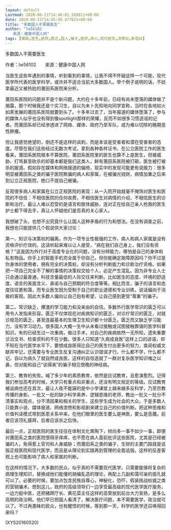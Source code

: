 ```yaml
---
layout: default
Lastmod: 2020-06-21T14:46:01.528911+00:00
date: 2020-06-21T14:45:59.477821+00:00
title: "多数国人不需要医生"
author: "lw56102
　　来源：健康中国人网"
tags: [莆田,医生,医院,匮乏,国人,骗子,医学,病人,现代医学,决策权,新语丝]
---
```


多数国人不需要医生

作者：lw56102　　来源：健康中国人网

当医生这些年遇到的事情，听到看到的事情，让我不得不怀疑这样一个可能，现代医学所代表的医学科学，或许并不适合当前大多数国人。举个例子说明的话，不妨拿最近又被热批的莆田系医院来分析。

莆田系医院的问题并不是个新问题，大约在十多年前，已经有尚未堕落的媒体做了揭露，那个时候我还是个实习生，自以为未卜先知地向同学宣称，当时在各地如火如荼发展的莆田系医院就要到头了。十多年过去了，当年报道的媒体堕落了，参与的媒体人似乎也没有得到像spotlight那样的荣耀，反而不如很多习惯造谣的记者。而莆田系却已经渗透进了网络、媒体、政府乃至军队，成为难以切除的晚期恶性肿瘤。

但让我感觉绝望的，倒还不是这样的讽刺，而是本该是受害者和潜在受害者的态度。尽管在我们这些经过无数次考试，拿到各种各样证书，在公立医院工作的医生看来，莆田系医院根本不算医院，莆田系医院里的医生也算不上是医生，但被威胁、打骂甚至砍杀的却基本都是我们这类人，鲜有莆田系医院被打砸，医生被打被杀的报道。假如存在媒体和网络报道的偏倚，现实中的发现可能更有说服力：很多明显被莆田系之类的骗子医院欺骗的病人和家属，在被骗光钱财，病情加重之后来到公立正规医院，绝口不提自己被骗。

反观很多病人和家属在公立正规医院的表现：从一入院开始就毫不掩饰对医生和医院的不信任：不相信医院的任何收费，不相信医生对病情的介绍，不相信医生的诊断和治疗。最让人难以忍受的是语言和肢体威胁，连对正在给自己亲人抢救的医生护士都下得去手，真让人怀疑他们是否真的关心家人。

我想破了头，也想不出究竟什么让国人这种矛盾的行为和想法。在没有调查之前，我想也只能提供几个假说供大家讨论：

第一、知识与决策权的偏离。作为一项专业性极强的工作，病人和病人家属是没有资格评价疗效的。这话听起来难以让人接受，“病在我们自己身上，我们没有资格？”这是因为外行对于高度专业化的问题，没有分辨能力，哪怕是自己的身体和私有物品。你手上的智能手机完全属于你自己，但你能确定故障原因吗？你不过是你身体的使用者，拥有完全的决策权，却没有分析判断能力和诊断治疗资格。如果把一项自己完全不了解的事情的决策权交给个人，必定产生混乱。因为非专业人士只会通过最普通，科技含量最低的人际交往来判断。比如医生的态度、环境的舒适度、语言的表面含义、承诺与自己预期的符合度等等。相比而言，骗子的语言和态度往往更和蔼，而专业医生因为受制于自己的职业道德和专业训练，说话偏向于消极的客观。因此大多数人偏向让自己抱有希望，让自己感到更受“尊重”的骗子。

第二、常识缺乏，爆渣的学习能力和没来由的自信。多数外行医学常识的匮乏可以用令人发指来形容。匮乏不仅体现在对疾病知识的匮乏，对诊疗常识的匮乏，对就诊规范的匮乏，甚至连最基本的生理卫生知识都十分匮乏。匮乏而又缺乏学习能力，没有学习动力。很多国人大概一生中从未看过接触或试图接触靠谱的医学科普知识。有的已经生过一次重病，做过手术，对自己的疾病依然一无所知，遗失重要诊治文书、检查资料的不在少数。很多人只知道“久病成良医”这样上口的谚语，却不知在当代医学水平下，要想成良医得比自己的医生付出更多的努力，查阅权威文献并牢记，还需要与专业医生反复沟通纠正认识错误才行。什么都不学，什么都不记，自以为病久了就自然成良医，这样的自信造就了一群对复杂医学知识嗤之以鼻，但对能和自己“谈得来”的骗子相见恨晚的神经病。

第三、教育的失败。喊了多少年的素质教育，依然是应试教育，且愈演愈烈。记得我们参加高考的时候，大学只有重点和非重点，还没有明文规定的等级。应试教育被诟病也还在其次，最让人夜不能寐的是中小学课堂上越来越多反科学，乃至宗教传播的身影。一批又一批的缺少科学素养、逻辑思维的老师，教出一批又一批分不清事实和观点，分不清因果和相关的学生，这些学生成为社会的大众。于是多数人只能靠小说、媒体报道、网络泄愤和影视剧来建立自己的价值判断。把这种思维和价值判读模式带到医患关系中来，在他们眼里的医生要么是神医，要么是恶魔。前者应该顶礼膜拜，后者应该杀之后快。

最后一点，正规医院的医生往往在体制文化熏陶下，倾向多一事不如少一事，即便对莆田系之类的医院恨得牙痒痒，也不愿在病人面前批评这些医院，尤其是已经被骗的人，免得惹上官司和人身威胁；而莆田系之类的骗子，生财的主要门路就是诋毁正规医院和现代医学，而且是从理论到实践再到管理的全面诋毁。这样的反差客观上也可能影响了病人和家属的判断。

在这样的情况下，大多数的民众，似乎真的不需要现代医学，只需要能够将复杂的病理生理知识，替换成他们能懂的胡编乱造的理论，再配上几副和蔼可亲的面孔就可以了。必要的时候，要加点包含民族自尊心，神秘化，恐吓，假装挑战权威之类的营销骗术。想到这儿，政府的高级领导们一边享受最高级的现代医学医疗服务，一边力挺中医，还把猪蹄厅长、黄花菜主任这样的高管放到前台大力宣扬，是多么高明的政治啊。他们早已把国人看清了，解决医疗问题，本不需要医学，政治就可以了。不过再愚昧的民众，也有醒悟的时候，等到那一天，科学的医学还召唤得回来吗？

(XYS20160520)

